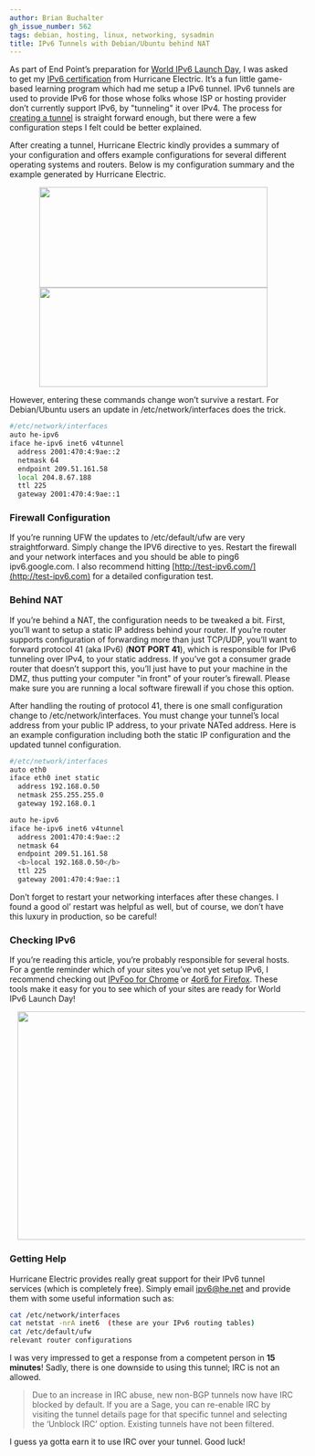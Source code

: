 ```yaml
---
author: Brian Buchalter
gh_issue_number: 562
tags: debian, hosting, linux, networking, sysadmin
title: IPv6 Tunnels with Debian/Ubuntu behind NAT
---
```




As part of End Point’s preparation for [World IPv6 Launch Day](/blog/2012/02/17/world-ipv6-launch-6-june-2012), I was asked to get my [IPv6 certification](http://ipv6.he.net/certification/) from Hurricane Electric.  It’s a fun little game-based learning program which had me setup a IPv6 tunnel.  IPv6 tunnels are used to provide IPv6 for those whose folks whose ISP or hosting provider don’t currently support IPv6, by "tunneling" it over IPv4.  The process for [creating a tunnel](http://tunnelbroker.net/login.php?redir=%2Fnew_tunnel.php) is straight forward enough, but there were a few configuration steps I felt could be better explained.

After creating a tunnel, Hurricane Electric kindly provides a summary of your configuration and offers example configurations for several different operating systems and routers.  Below is my configuration summary and the example generated by Hurricane Electric.

<div class="separator" style="clear: both; text-align: center;"><a href="/blog/2012/03/01/ipv6-tunnels-with-debianubuntu-behind/image-0-big.png" imageanchor="1" style="margin-left:1em; margin-right:1em"><img border="0" height="176" src="/blog/2012/03/01/ipv6-tunnels-with-debianubuntu-behind/image-0.png" width="400"/></a></div>

<div class="separator" style="clear: both; text-align: center;"><a href="/blog/2012/03/01/ipv6-tunnels-with-debianubuntu-behind/image-1-big.png" imageanchor="1" style="margin-left:1em; margin-right:1em"><img border="0" height="174" src="/blog/2012/03/01/ipv6-tunnels-with-debianubuntu-behind/image-1.png" width="400"/></a></div>

However, entering these commands change won’t survive a restart.  For Debian/Ubuntu users an update in /etc/network/interfaces does the trick.

```bash
#/etc/network/interfaces
auto he-ipv6
iface he-ipv6 inet6 v4tunnel
  address 2001:470:4:9ae::2
  netmask 64
  endpoint 209.51.161.58
  local 204.8.67.188
  ttl 225 
  gateway 2001:470:4:9ae::1
```

### Firewall Configuration

If you’re running UFW the updates to /etc/default/ufw are very straightforward.  Simply change the IPV6 directive to yes.  Restart the firewall and your network interfaces and you should be able to ping6 ipv6.google.com.  I also recommend hitting [http://test-ipv6.com/](http://test-ipv6.com) for a detailed configuration test.

### Behind NAT

If you’re behind a NAT, the configuration needs to be tweaked a bit.  First, you’ll want to setup a static IP address behind your router.  If you’re router supports configuration of forwarding more than just TCP/UDP, you’ll want to forward protocol 41 (aka IPv6) (**NOT PORT 41**), which is responsible for IPv6 tunneling over IPv4, to your static address.  If you’ve got a consumer grade router that doesn’t support this, you’ll just have to put your machine in the DMZ, thus putting your computer "in front" of your router’s firewall.  Please make sure you are running a local software firewall if you chose this option.

After handling the routing of protocol 41, there is one small configuration change to /etc/network/interfaces.  You must change your tunnel’s local address from your public IP address, to your private NATed address.  Here is an example configuration including both the static IP configuration and the updated tunnel configuration.

```bash
#/etc/network/interfaces
auto eth0
iface eth0 inet static
  address 192.168.0.50
  netmask 255.255.255.0
  gateway 192.168.0.1 

auto he-ipv6
iface he-ipv6 inet6 v4tunnel
  address 2001:470:4:9ae::2
  netmask 64
  endpoint 209.51.161.58
  <b>local 192.168.0.50</b>
  ttl 225 
  gateway 2001:470:4:9ae::1
```

Don’t forget to restart your networking interfaces after these changes.  I found a good ol’ restart was helpful as well, but of course, we don’t have this luxury in production, so be careful!

### Checking IPv6

If you’re reading this article, you’re probably responsible for several hosts.  For a gentle reminder which of your sites you’ve not yet setup IPv6, I recommend checking out [IPvFoo for Chrome](http://code.google.com/p/ipvfoo/) or [4or6 for Firefox](https://addons.mozilla.org/en-US/firefox/addon/4or6/?src=search).  These tools make it easy for you to see which of your sites are ready for World IPv6 Launch Day!

<div class="separator" style="clear: both; text-align: center;"><a href="http://ipvfoo.googlecode.com/svn/misc/screenshot_webstore_640x400.png" imageanchor="1" style="margin-left:1em; margin-right:1em"><img border="0" height="400" src="http://ipvfoo.googlecode.com/svn/misc/screenshot_webstore_640x400.png" width="640"/></a></div>

### Getting Help

Hurricane Electric provides really great support for their IPv6 tunnel services (which is completely free).  Simply email [ipv6@he.net](mailto:ipv6@he.net) and provide them with some useful information such as:

```bash
cat /etc/network/interfaces
cat netstat -nrA inet6  (these are your IPv6 routing tables)
cat /etc/default/ufw
relevant router configurations
```
I was very impressed to get a response from a competent person in **15 minutes**!  Sadly, there is one downside to using this tunnel; IRC is not an allowed.

> Due to an increase in IRC abuse, new non-BGP tunnels now have IRC blocked by default.  If you are a Sage, you can re-enable IRC by visiting the tunnel details page for that specific tunnel and selecting the ‘Unblock IRC’ option.  Existing tunnels have not been filtered.
> 
> 
I guess ya gotta earn it to use IRC over your tunnel.  Good luck!


